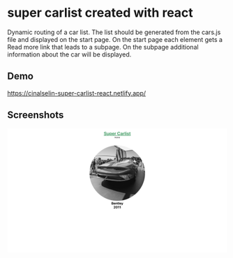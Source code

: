 # super carlist created with react

Dynamic routing of a car list. The list should be generated from the cars.js file and displayed on the start page. On the start page each element gets a Read more link that leads to a subpage. On the subpage additional information about the car will be displayed.

## Demo

https://cinalselin-super-carlist-react.netlify.app/

## Screenshots

![App Screenshot](./src/Images/screenshot2.png)
